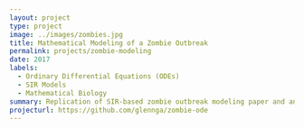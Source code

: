 ```yaml
---
layout: project
type: project
image: ../images/zombies.jpg
title: Mathematical Modeling of a Zombie Outbreak
permalink: projects/zombie-modeling
date: 2017
labels:
  - Ordinary Differential Equations (ODEs)
  - SIR Models
  - Mathematical Biology
summary: Replication of SIR-based zombie outbreak modeling paper and analyzing a new permanent eradication model.
projecturl: https://github.com/glennga/zombie-ode
---
```

